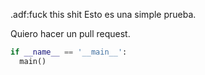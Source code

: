 .adf:fuck this shit
Esto es una simple prueba.


Quiero hacer un pull request.

```python
if __name__ == '__main__':
  main()
```
